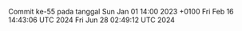 Commit ke-55 pada tanggal Sun Jan 01 14:00 2023 +0100
Fri Feb 16 14:43:06 UTC 2024
Fri Jun 28 02:49:12 UTC 2024
